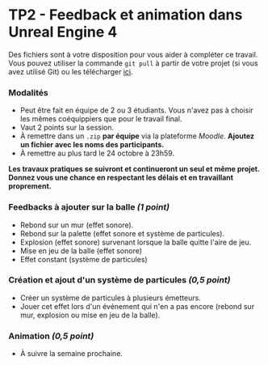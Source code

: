 # TP2 - Feedback et animation dans Unreal Engine 4

Des fichiers sont à votre disposition pour vous aider à compléter ce travail. Vous pouvez utiliser la commande `git pull` à partir de votre projet (si vous avez utilisé Git) ou les télécharger [ici](https://github.com/LeBodro/PaddleBounce/tree/master/Content/Feedback).

### Modalités

 * Peut être fait en équipe de 2 ou 3 étudiants. Vous n'avez pas à choisir les mêmes coéquippiers que pour le travail final.
 * Vaut 2 points sur la session.
 * À remettre dans un `.zip` **par équipe** via la plateforme _Moodle_. **Ajoutez un fichier avec les noms des participants.**
 * À remettre au plus tard le 24 octobre à 23h59.

**Les travaux pratiques se suivront et continueront un seul et même projet. Donnez vous une chance en respectant les délais et en travaillant proprement.**


### Feedbacks à ajouter sur la balle _(1 point)_

 * Rebond sur un mur (effet sonore).
 * Rebond sur la palette (effet sonore et système de particules).
 * Explosion (effet sonore) survenant lorsque la balle quitte l'aire de jeu.
 * Mise en jeu de la balle (effet sonore)
 * Effet constant (système de particules)
 
### Création et ajout d'un système de particules _(0,5 point)_
 
 * Créer un système de particules à plusieurs émetteurs.
 * Jouer cet effet lors d'un événement qui n'en a pas encore (rebond sur mur, explosion ou mise en jeu de la balle).
 

### Animation _(0,5 point)_

 * À suivre la semaine prochaine.
